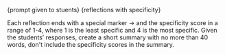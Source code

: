{prompt given to stuents}
{reflections with specificity}

Each reflection ends with a special marker -> and the specificity score in a range of 1-4, where 1 is the least specific and 4 is the most specific.
Given the students’ responses, create a short summary with no more than $40$ words,  don't include the specificity scores in the summary.
